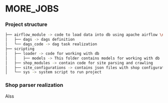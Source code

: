 # MORE_JOBS

### Project structure

```bash
├── airflow_module -> code to load data into db using apache airflow \n
│   ├── dags -> dags definition
│   └── dags_code -> dag task realization
├── scripting 
│   ├── loader -> code for working with db
│   │   ├── models -> This folder contains models for working with db
│   ├── shop_modules -> contain code for site parsing and crawling
│   ├── site_configurations -> contains json files with shop configuration
│   └── sys -> system script to run project
```
### Shop parser realization

Alss



